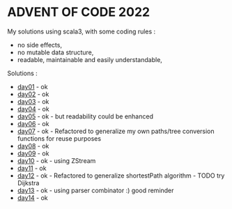 # ADVENT OF CODE 2022
My solutions using scala3, with some coding rules :
- no side effects,
- no mutable data structure,
- readable, maintainable and easily understandable,

Solutions :
- [day01](src/test/scala/day01/Puzzle.scala) - ok
- [day02](src/test/scala/day02/Puzzle.scala) - ok
- [day03](src/test/scala/day03/Puzzle.scala) - ok
- [day04](src/test/scala/day04/Puzzle.scala) - ok
- [day05](src/test/scala/day05/Puzzle.scala) - ok - but readability could be enhanced
- [day06](src/test/scala/day06/Puzzle.scala) - ok
- [day07](src/test/scala/day07/Puzzle.scala) - ok - Refactored to generalize my own paths/tree conversion functions for reuse purposes  
- [day08](src/test/scala/day08/Puzzle.scala) - ok
- [day09](src/test/scala/day09/Puzzle.scala) - ok
- [day10](src/test/scala/day10/Puzzle.scala) - ok - using ZStream
- [day11](src/test/scala/day11/Puzzle.scala) - ok
- [day12](src/test/scala/day12/Puzzle.scala) - ok - Refactored to generalize shortestPath algorithm - TODO try Dijkstra
- [day13](src/test/scala/day13/Puzzle.scala) - ok - using parser combinator :) good reminder
- [day14](src/test/scala/day14/Puzzle.scala) - ok
